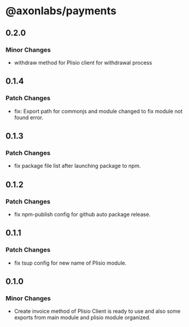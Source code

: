 # @axonlabs/payments

## 0.2.0

### Minor Changes

- withdraw method for Plisio client for withdrawal process

## 0.1.4

### Patch Changes

- fix: Export path for commonjs and module changed to fix module not found error.

## 0.1.3

### Patch Changes

- fix package file list after launching package to npm.

## 0.1.2

### Patch Changes

- fix npm-publish config for github auto package release.

## 0.1.1

### Patch Changes

- fix tsup config for new name of Plisio module.

## 0.1.0

### Minor Changes

- Create invoice method of Plisio Client is ready to use and also some exports from main module and plisio module organized.
